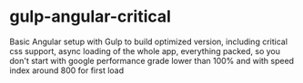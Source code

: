 gulp-angular-critical
=====================

Basic Angular setup with Gulp to build optimized version, including critical css support, async loading of the whole app, everything packed, so you don't start with google performance grade lower than 100% and with speed index around 800 for first load
